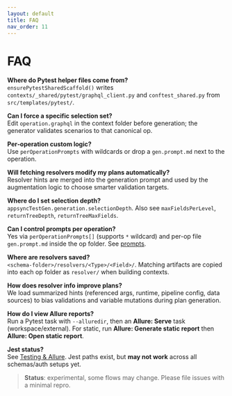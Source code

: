 ```yaml
---
layout: default
title: FAQ
nav_order: 11
---
```


# FAQ

**Where do Pytest helper files come from?**\
`ensurePytestSharedScaffold()` writes `contexts/_shared/pytest/graphql_client.py` and `conftest_shared.py` from `src/templates/pytest/`.

**Can I force a specific selection set?**\
Edit `operation.graphql` in the context folder before generation; the generator validates scenarios to that canonical op.

**Per‑operation custom logic?**\
Use `perOperationPrompts` with wildcards or drop a `gen.prompt.md` next to the operation.

**Will fetching resolvers modify my plans automatically?**\
Resolver hints are merged into the generation prompt and used by the augmentation logic to choose smarter validation targets.

**Where do I set selection depth?**  
`appsyncTestGen.generation.selectionDepth`. Also see `maxFieldsPerLevel`, `returnTreeDepth`, `returnTreeMaxFields`.

**Can I control prompts per operation?**  
Yes via `perOperationPrompts[]` (supports `*` wildcard) and per-op file `gen.prompt.md` inside the op folder. See [prompts](prompts.md).

**Where are resolvers saved?**  
`<schema-folder>/resolvers/<Type>/<Field>/`. Matching artifacts are copied into each op folder as `resolver/` when building contexts.

**How does resolver info improve plans?**  
We load summarized hints (referenced args, runtime, pipeline config, data sources) to bias validations and variable mutations during plan generation.

**How do I view Allure reports?**  
Run a Pytest task with `--alluredir`, then an **Allure: Serve** task (workspace/external). For static, run **Allure: Generate static report** then **Allure: Open static report**.

**Jest status?**  
See [Testing & Allure](testing.md). Jest paths exist, but **may not work** across all schemas/auth setups yet.


> **Status**: experimental, some flows may change. Please file issues with a minimal repro.

